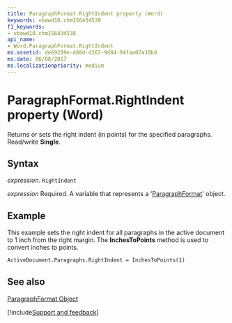 ```yaml
---
title: ParagraphFormat.RightIndent property (Word)
keywords: vbawd10.chm156434538
f1_keywords:
- vbawd10.chm156434538
api_name:
- Word.ParagraphFormat.RightIndent
ms.assetid: de69209e-d88d-d367-9d84-94faa07a30bd
ms.date: 06/08/2017
ms.localizationpriority: medium
---
```



# ParagraphFormat.RightIndent property (Word)

Returns or sets the right indent (in points) for the specified paragraphs. Read/write **Single**.


## Syntax

_expression_. `RightIndent`

_expression_ Required. A variable that represents a '[ParagraphFormat](Word.ParagraphFormat.md)' object.


## Example

This example sets the right indent for all paragraphs in the active document to 1 inch from the right margin. The **InchesToPoints** method is used to convert inches to points.


```vb
ActiveDocument.Paragraphs.RightIndent = InchesToPoints(1)
```


## See also


[ParagraphFormat Object](Word.ParagraphFormat.md)

[!include[Support and feedback](~/includes/feedback-boilerplate.md)]